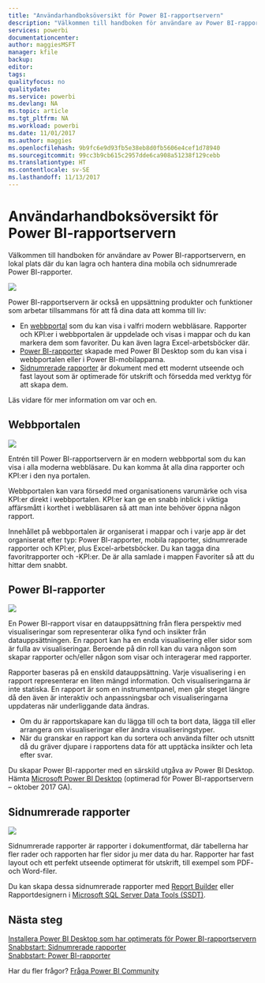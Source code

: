 ```yaml
---
title: "Användarhandboksöversikt för Power BI-rapportservern"
description: "Välkommen till handboken för användare av Power BI-rapportservern, en lokal plats där du kan lagra och hantera dina mobila och sidnumrerade Power BI-rapporter."
services: powerbi
documentationcenter: 
author: maggiesMSFT
manager: kfile
backup: 
editor: 
tags: 
qualityfocus: no
qualitydate: 
ms.service: powerbi
ms.devlang: NA
ms.topic: article
ms.tgt_pltfrm: NA
ms.workload: powerbi
ms.date: 11/01/2017
ms.author: maggies
ms.openlocfilehash: 9b9fc6e9d93fb5e38eb8d0fb5606e4cef1d78940
ms.sourcegitcommit: 99cc3b9cb615c2957dde6ca908a51238f129cebb
ms.translationtype: HT
ms.contentlocale: sv-SE
ms.lasthandoff: 11/13/2017
---
```

# <a name="user-handbook-overview-for-power-bi-report-server"></a>Användarhandboksöversikt för Power BI-rapportservern
Välkommen till handboken för användare av Power BI-rapportservern, en lokal plats där du kan lagra och hantera dina mobila och sidnumrerade Power BI-rapporter.

![](media/user-handbook-overview/web-portal.png)

Power BI-rapportservern är också en uppsättning produkter och funktioner som arbetar tillsammans för att få dina data att komma till liv:

* En [webbportal](#web-portal) som du kan visa i valfri modern webbläsare. Rapporter och KPI:er i webbportalen är uppdelade och visas i mappar och du kan markera dem som favoriter. Du kan även lagra Excel-arbetsböcker där.
* [Power BI-rapporter](#power-bi-reports) skapade med Power BI Desktop som du kan visa i webbportalen eller i Power BI-mobilapparna.
* [Sidnumrerade rapporter](#paginated-reports) är dokument med ett modernt utseende och fast layout som är optimerade för utskrift och försedda med verktyg för att skapa dem.

Läs vidare för mer information om var och en.

## <a name="web-portal"></a>Webbportalen
![](media/user-handbook-overview/web-portal.png)

Entrén till Power BI-rapportservern är en modern webbportal som du kan visa i alla moderna webbläsare. Du kan komma åt alla dina rapporter och KPI:er i den nya portalen.

Webbportalen kan vara försedd med organisationens varumärke och visa KPI:er direkt i webbportalen. KPI:er kan ge en snabb inblick i viktiga affärsmått i korthet i webbläsaren så att man inte behöver öppna någon rapport.

Innehållet på webbportalen är organiserat i mappar och i varje app är det organiserat efter typ: Power BI-rapporter, mobila rapporter, sidnumrerade rapporter och KPI:er, plus Excel-arbetsböcker. Du kan tagga dina favoritrapporter och -KPI:er. De är alla samlade i mappen Favoriter så att du hittar dem snabbt.

## <a name="power-bi-reports"></a>Power BI-rapporter
![](media/user-handbook-overview/powerbi-reports.png)

En Power BI-rapport visar en datauppsättning från flera perspektiv med visualiseringar som representerar olika fynd och insikter från datauppsättningen. En rapport kan ha en enda visualisering eller sidor som är fulla av visualiseringar. Beroende på din roll kan du vara någon som skapar rapporter och/eller någon som visar och interagerar med rapporter.

Rapporter baseras på en enskild datauppsättning. Varje visualisering i en rapport representerar en liten mängd information. Och visualiseringarna är inte statiska. En rapport är som en instrumentpanel, men går steget längre då den även är interaktiv och anpassningsbar och visualiseringarna uppdateras när underliggande data ändras.

* Om du är rapportskapare kan du lägga till och ta bort data, lägga till eller arrangera om visualiseringar eller ändra visualiseringstyper.
* När du granskar en rapport kan du sortera och använda filter och utsnitt då du gräver djupare i rapportens data för att upptäcka insikter och leta efter svar.

Du skapar Power BI-rapporter med en särskild utgåva av Power BI Desktop. Hämta [Microsoft Power BI Desktop](https://go.microsoft.com/fwlink/?linkid=837581) (optimerad för Power BI-rapportservern – oktober 2017 GA).

## <a name="paginated-reports"></a>Sidnumrerade rapporter
![](media/user-handbook-overview/paginated-reports.png)

Sidnumrerade rapporter är rapporter i dokumentformat, där tabellerna har fler rader och rapporten har fler sidor ju mer data du har. Rapporter har fast layout och ett perfekt utseende optimerat för utskrift, till exempel som PDF- och Word-filer.

Du kan skapa dessa sidnumrerade rapporter med [Report Builder](https://docs.microsoft.com/sql/reporting-services/report-builder/report-builder-in-sql-server-2016) eller Rapportdesignern i [Microsoft SQL Server Data Tools (SSDT)](https://docs.microsoft.com/sql/reporting-services/tools/reporting-services-in-sql-server-data-tools-ssdt).

## <a name="next-steps"></a>Nästa steg
[Installera Power BI Desktop som har optimerats för Power BI-rapportservern](install-powerbi-desktop.md)  
[Snabbstart: Sidnumrerade rapporter](quickstart-create-paginated-report.md)  
[Snabbstart: Power BI-rapporter](quickstart-create-powerbi-report.md)

Har du fler frågor? [Fråga Power BI Community](https://community.powerbi.com/)

